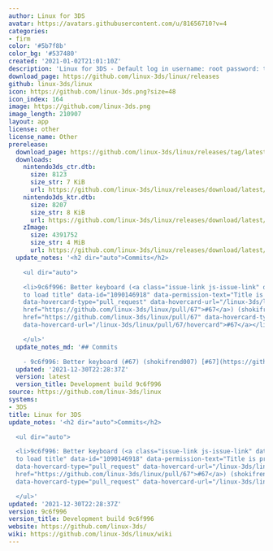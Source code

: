 ```yaml
---
author: Linux for 3DS
avatar: https://avatars.githubusercontent.com/u/81656710?v=4
categories:
- firm
color: '#5b7f8b'
color_bg: '#537480'
created: '2021-01-02T21:01:10Z'
description: 'Linux for 3DS - Default log in username: root password: toor'
download_page: https://github.com/linux-3ds/linux/releases
github: linux-3ds/linux
icon: https://github.com/linux-3ds.png?size=48
icon_index: 164
image: https://github.com/linux-3ds.png
image_length: 210907
layout: app
license: other
license_name: Other
prerelease:
  download_page: https://github.com/linux-3ds/linux/releases/tag/latest
  downloads:
    nintendo3ds_ctr.dtb:
      size: 8123
      size_str: 7 KiB
      url: https://github.com/linux-3ds/linux/releases/download/latest/nintendo3ds_ctr.dtb
    nintendo3ds_ktr.dtb:
      size: 8207
      size_str: 8 KiB
      url: https://github.com/linux-3ds/linux/releases/download/latest/nintendo3ds_ktr.dtb
    zImage:
      size: 4391752
      size_str: 4 MiB
      url: https://github.com/linux-3ds/linux/releases/download/latest/zImage
  update_notes: '<h2 dir="auto">Commits</h2>

    <ul dir="auto">

    <li>9c6f996: Better keyboard (<a class="issue-link js-issue-link" data-error-text="Failed
    to load title" data-id="1090146918" data-permission-text="Title is private" data-url="https://github.com/linux-3ds/linux/issues/67"
    data-hovercard-type="pull_request" data-hovercard-url="/linux-3ds/linux/pull/67/hovercard"
    href="https://github.com/linux-3ds/linux/pull/67">#67</a>) (shokifrend007) <a
    href="https://github.com/linux-3ds/linux/pull/67" data-hovercard-type="pull_request"
    data-hovercard-url="/linux-3ds/linux/pull/67/hovercard">#67</a></li>

    </ul>'
  update_notes_md: '## Commits

    - 9c6f996: Better keyboard (#67) (shokifrend007) [#67](https://github.com/linux-3ds/linux/pull/67)'
  updated: '2021-12-30T22:28:37Z'
  version: latest
  version_title: Development build 9c6f996
source: https://github.com/linux-3ds/linux
systems:
- 3DS
title: Linux for 3DS
update_notes: '<h2 dir="auto">Commits</h2>

  <ul dir="auto">

  <li>9c6f996: Better keyboard (<a class="issue-link js-issue-link" data-error-text="Failed
  to load title" data-id="1090146918" data-permission-text="Title is private" data-url="https://github.com/linux-3ds/linux/issues/67"
  data-hovercard-type="pull_request" data-hovercard-url="/linux-3ds/linux/pull/67/hovercard"
  href="https://github.com/linux-3ds/linux/pull/67">#67</a>) (shokifrend007) <a href="https://github.com/linux-3ds/linux/pull/67"
  data-hovercard-type="pull_request" data-hovercard-url="/linux-3ds/linux/pull/67/hovercard">#67</a></li>

  </ul>'
updated: '2021-12-30T22:28:37Z'
version: 9c6f996
version_title: Development build 9c6f996
website: https://github.com/linux-3ds/
wiki: https://github.com/linux-3ds/linux/wiki
---
```

